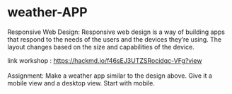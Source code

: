 # weather-APP

Responsive Web Design:
Responsive web design is a way of building apps that respond to the needs of the users and the devices they’re using. The layout changes based on the size and capabilities of the device.

link workshop :
https://hackmd.io/f46sEJ3UTZSRocidqc-VFg?view
</br>
</br>
Assignment:
Make a weather app similar to the design above.
Give it a mobile view and a desktop view.
Start with mobile.
